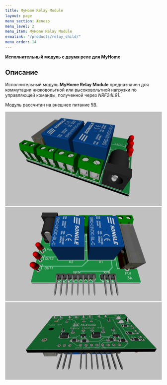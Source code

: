 ```yaml
---
title: MyHome Relay Module
layout: page
menu_section: Железо
menu_level: 2
menu_item: MyHome Relay Module
ermalink: "/products/relay_shild/"
menu_order: 14
---
```


**Исполнительный модуль с двумя реле для MyHome** 
## Описание
Исполнительный модуль **MyHome Relay Module** предназначен для коммутации низковольтной или высоковольтной 
нагрузки по управляющей команды, полученной через *NRF24L91*.

Модуль рассчитан на внешнее питание 5В. 

![](/products/relay-3D-1.jpg)
![](/products/relay-3D-2.jpg)
![](/products/relay-3D-3.jpg)